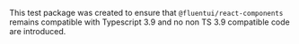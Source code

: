 This test package was created to ensure that `@fluentui/react-components` remains compatible with Typescript 3.9 and no non TS 3.9 compatible code are introduced.
